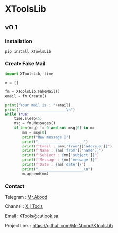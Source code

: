 # XToolsLib

## v0.1

### Installation

``` 
pip install XToolsLib
``` 

### Create Fake Mail

``` python
import XToolsLib, time

m = []

fm = XToolsLib.FakeMail()
email = fm.Create()

print("Your mail is : "+email)
print("_____________________\n")
while True:
	time.sleep(5)
	msg = fm.Messages()
	if len(msg) != 0 and not msg[0] in m:
		mm = msg[0]
		print("New message 📧")
		print("_____________________")
		print(f"Email : {mm['from']['address']}")
		print(f"Name : {mm['from']['name']}")
		print(f"Subject : {mm['subject']}")
		print(f"Message : {mm['message']}")
		print(f"Date : {mm['date']}")
		print("_____________________\n")
		m.append(mm)	
```

### Contact
Telegram : [Mr.Abood](https://t.me/O0O0I)

Channel : [X | Tools](https://t.me/O0OO2)

Email : XTools@outlook.sa

Project Link : https://github.com/Mr-Abood/XToolsLib
